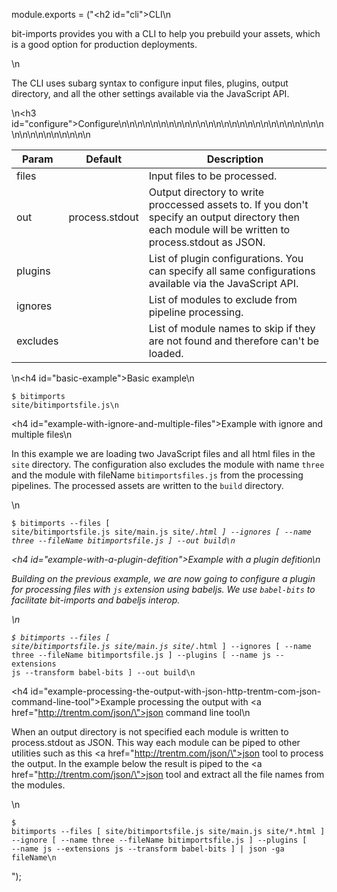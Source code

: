 module.exports = ("<h2 id=\"cli\">CLI</h2>\n<p>bit-imports provides you with a CLI to help you prebuild your assets, which is a good option for production deployments.</p>\n<p>The CLI uses subarg syntax to configure input files, plugins, output directory, and all the other settings available via the JavaScript API.</p>\n<h3 id=\"configure\">Configure</h3>\n<table>\n<thead>\n<tr>\n<th>Param</th>\n<th>Default</th>\n<th>Description</th>\n</tr>\n</thead>\n<tbody>\n<tr>\n<td>files</td>\n<td></td>\n<td>Input files to be processed.</td>\n</tr>\n<tr>\n<td>out</td>\n<td>process.stdout</td>\n<td>Output directory to write proccessed assets to. If you don&#39;t specify an output directory then each module will be written to process.stdout as JSON.</td>\n</tr>\n<tr>\n<td>plugins</td>\n<td></td>\n<td>List of plugin configurations. You can specify all same configurations available via the JavaScript API.</td>\n</tr>\n<tr>\n<td>ignores</td>\n<td></td>\n<td>List of modules to exclude from pipeline processing.</td>\n</tr>\n<tr>\n<td>excludes</td>\n<td></td>\n<td>List of module names to skip if they are not found and therefore can&#39;t be loaded.</td>\n</tr>\n</tbody>\n</table>\n<h4 id=\"basic-example\">Basic example</h4>\n<pre><code>$ bitimports site/bitimportsfile.js\n</code></pre><h4 id=\"example-with-ignore-and-multiple-files\">Example with ignore and multiple files</h4>\n<p>In this example we are loading two JavaScript files and all html files in the <code>site</code> directory. The configuration also excludes the module with name <code>three</code> and the module with fileName <code>bitimportsfiles.js</code> from the processing pipelines. The processed assets are written to the <code>build</code> directory.</p>\n<pre><code>$ bitimports --files [ site/bitimportsfile.js site/main.js site/*.html ] --ignores [ --name three --fileName bitimportsfile.js ] --out build\n</code></pre><h4 id=\"example-with-a-plugin-defition\">Example with a plugin defition</h4>\n<p>Building on the previous example, we are now going to configure a plugin for processing files with <code>js</code> extension using babeljs. We use <code>babel-bits</code> to facilitate bit-imports and babeljs interop.</p>\n<pre><code>$ bitimports --files [ site/bitimportsfile.js site/main.js site/*.html ] --ignores [ --name three --fileName bitimportsfile.js ] --plugins [ --name js --extensions js --transform babel-bits ] --out build\n</code></pre><h4 id=\"example-processing-the-output-with-json-http-trentm-com-json-command-line-tool\">Example processing the output with <a href=\"http://trentm.com/json/\">json</a> command line tool</h4>\n<p>When an output directory is not specified each module is written to process.stdout as JSON. This way each module can be piped to other utilities such as this <a href=\"http://trentm.com/json/\">json</a> tool to process the output. In the example below the result is piped to the <a href=\"http://trentm.com/json/\">json</a> tool and extract all the file names from the modules.</p>\n<pre><code>$ bitimports --files [ site/bitimportsfile.js site/main.js site/*.html ] --ignore [ --name three --fileName bitimportsfile.js ] --plugins [ --name js --extensions js --transform babel-bits ] | json -ga fileName\n</code></pre>");